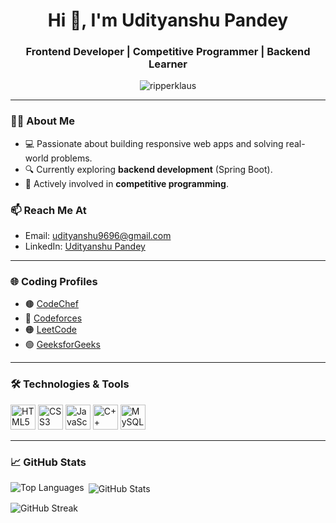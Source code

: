 <h1 align="center">Hi 👋, I'm Udityanshu Pandey</h1>
<h3 align="center">Frontend Developer | Competitive Programmer | Backend Learner</h3>

<p align="center">
  <img src="https://komarev.com/ghpvc/?username=ripperklaus&label=Profile%20views&color=0e75b6&style=flat" alt="ripperklaus" />
</p>

---

### 👨‍💻 About Me
- 💻 Passionate about building responsive web apps and solving real-world problems.
- 🔍 Currently exploring **backend development** (Spring Boot).
- 🤝 Actively involved in **competitive programming**.

### 📫 Reach Me At
- Email: [udityanshu9696@gmail.com](mailto:pandeyudityanshu@gmail.com)
- LinkedIn: [Udityanshu Pandey](https://www.linkedin.com/in/udityanshu-pandey-7788531b8/)

---

### 🌐 Coding Profiles
- 🟤 [CodeChef](https://www.codechef.com/users/heisenberg33)
- 🔵 [Codeforces](https://codeforces.com/profile/klaus98)
- 🟠 [LeetCode](https://leetcode.com/heisenberg33)
- 🟢 [GeeksforGeeks](https://auth.geeksforgeeks.org/user/udit_muj)

---

### 🛠️ Technologies & Tools
<p>
  <img src="https://cdn.jsdelivr.net/gh/devicons/devicon/icons/html5/html5-original.svg" width="40" alt="HTML5"/>
  <img src="https://cdn.jsdelivr.net/gh/devicons/devicon/icons/css3/css3-original.svg" width="40" alt="CSS3"/>
  <img src="https://cdn.jsdelivr.net/gh/devicons/devicon/icons/javascript/javascript-original.svg" width="40" alt="JavaScript"/>
  <img src="https://cdn.jsdelivr.net/gh/devicons/devicon/icons/cplusplus/cplusplus-original.svg" width="40" alt="C++"/>
  <img src="https://cdn.jsdelivr.net/gh/devicons/devicon/icons/mysql/mysql-original-wordmark.svg" width="40" alt="MySQL"/>
</p>

---

### 📈 GitHub Stats
<p>
  <img align="left" src="https://github-readme-stats.vercel.app/api/top-langs?username=ripperklaus&show_icons=true&locale=en&layout=compact" alt="Top Languages" />
</p>

<p>&nbsp;<img align="center" src="https://github-readme-stats.vercel.app/api?username=ripperklaus&show_icons=true&locale=en" alt="GitHub Stats" /></p>

<p><img align="center" src="https://github-readme-streak-stats.herokuapp.com/?user=ripperklaus" alt="GitHub Streak" /></p>
